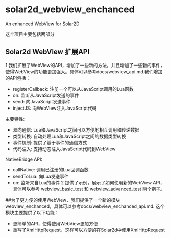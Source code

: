 # solar2d_webview_enchanced
An enhanced WebView for Solar2D

这个项目主要包括两部分
## Solar2d WebView 扩展API
1 我们扩展了WebView的API，增加了一些新的方法，并且增加了一些新的事件，使得WebView的功能更加强大。具体可以参考docs/webview_api.md.我们增加的API包括：
- registerCallback: 注册一个可以从JavaScript调用的Lua函数
- on: 监听从JavaScript发送的事件
- send: 向JavaScript发送事件
- injectJS: 向WebView注入JavaScript代码

主要特性:
- 双向通信: Lua和JavaScript之间可以方便地相互调用和传递数据
- 类型转换: 自动处理Lua和JavaScript之间的数据类型转换
- 事件机制: 提供了基于事件的通信方式
- 代码注入: 支持动态注入JavaScript代码到WebView

NativeBridge API:
- callNative: 调用已注册的Lua回调函数
- sendToLua: 向Lua发送事件
- on: 监听来自Lua的事件
2 提供了示例，展示了如何使用新的WebView API，具体可以参考 webview_basic_test 和 webview_advanced_test 两个例子。

##为了更方便的使用WebView，我们提供了一个新的模块webview_enchanced，具体可以参考docs/webview_enchanced_api.md.
这个模块主要提供了以下功能：
- 更简单的API，使得使用WebView更加方便
- 重写了XmlHttpRequest，这样可以方便的在Solar2d中使用XmlHttpRequest
  